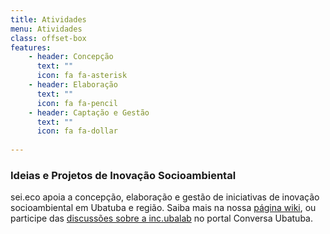 ```yaml
---
title: Atividades
menu: Atividades
class: offset-box
features:
	- header: Concepção
	  text: ""
	  icon: fa fa-asterisk
    - header: Elaboração
      text: ""
      icon: fa fa-pencil
    - header: Captação e Gestão
      text: ""
      icon: fa fa-dollar
    
---
```


### Ideias e Projetos de Inovação Socioambiental

sei.eco apoia a concepção, elaboração e gestão de iniciativas de inovação socioambiental em Ubatuba e região. Saiba mais na nossa <a href="http://wiki.ubatuba.cc/doku.php?id=prisma:sei.eco">página wiki</a>, ou participe das [discussões sobre a inc.ubalab](https://conversa.ubatuba.cc/c/inc-ubalab) no portal Conversa Ubatuba.
